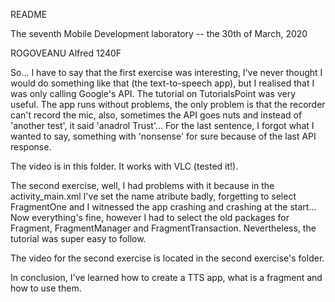 README

The seventh Mobile Development laboratory -- the 30th of March, 2020

ROGOVEANU Alfred 1240F

So... I have to say that the first exercise was interesting, I've never thought I would do something like that (the text-to-speech app), but I realised that I was only calling Google's API. The tutorial on TutorialsPoint was very useful. The app runs without problems, the only problem is that the recorder can't record the mic, also, sometimes the API goes nuts and instead of 'another test', it said 'anadrol Trust'... For the last sentence, I forgot what I wanted to say, something with 'nonsense' for sure because of the last API response.

The video is in this folder. It works with VLC (tested it!).

The second exercise, well, I had problems with it because in the activity_main.xml I've set the name atribute badly, forgetting to select FragmentOne and I witnessed the app crashing and crashing at the start... Now everything's fine, however I had to select the old packages for Fragment, FragmentManager and FragmentTransaction. Nevertheless, the tutorial was super easy to follow.

The video for the second exercise is located in the second exercise's folder.

In conclusion, I've learned how to create a TTS app, what is a fragment and how to use them.
